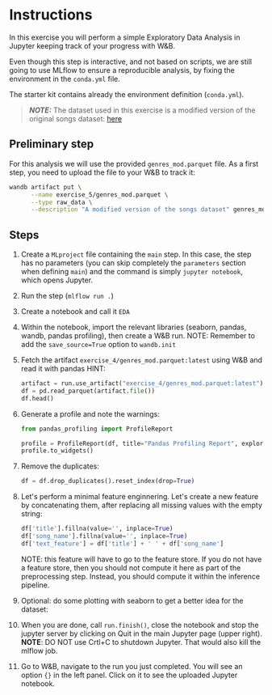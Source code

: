 # Instructions
In this exercise you will perform a simple Exploratory Data Analysis in Jupyter keeping track
of your progress with W&B.

Even though this step is interactive, and not based on scripts, we are still going to use MLflow
to ensure a reproducible analysis, by fixing the environment in the ``conda.yml`` file.

The starter kit contains already the environment definition (``conda.yml``).

> **_NOTE:_**  The dataset used in this exercise is a modified version of the original
> songs dataset: [here](https://www.kaggle.com/mrmorj/dataset-of-songs-in-spotify)

## Preliminary step
For this analysis we will use the provided ``genres_mod.parquet`` file. As a first step,
you need to upload the file to your W&B to track it:

```bash
wandb artifact put \
      --name exercise_5/genres_mod.parquet \
      --type raw_data \
      --description "A modified version of the songs dataset" genres_mod.parquet
```

## Steps

1. Create a ``MLproject`` file containing the ``main`` step. In this case, the step has no 
   parameters (you can skip completely the ``parameters`` section when defining ``main``) and
   the command is simply ``jupyter notebook``, which opens Jupyter.

2. Run the step (``mlflow run .``)
   
3. Create a notebook and call it ``EDA``
   
4. Within the notebook, import the relevant libraries (seaborn, pandas, wandb, pandas profiling), 
   then create a W&B run.
   NOTE: Remember to add the ``save_source=True`` option to ``wandb.init``
   
5. Fetch the artifact ``exercise_4/genres_mod.parquet:latest`` using W&B and read it with pandas
   HINT: 
   ```python
   artifact = run.use_artifact("exercise_4/genres_mod.parquet:latest")
   df = pd.read_parquet(artifact.file())
   df.head()
   ```
   
6. Generate a profile and note the warnings:
   ```python
   from pandas_profiling import ProfileReport
   
   profile = ProfileReport(df, title="Pandas Profiling Report", explorative=True)
   profile.to_widgets()
   ```

7. Remove the duplicates:
   ```python
   df = df.drop_duplicates().reset_index(drop=True)
   ```
8. Let's perform a minimal feature enginnering. Let's create a new feature by concatenating
   them, after replacing all missing values with the empty string:
   ```python
   df['title'].fillna(value='', inplace=True)
   df['song_name'].fillna(value='', inplace=True)
   df['text_feature'] = df['title'] + ' ' + df['song_name']
   ```
   NOTE: this feature will have to go to the feature store. If you do not have a feature
   store, then you should not compute it here as part of the preprocessing step. Instead,
   you should compute it within the inference pipeline.

8. Optional: do some plotting with seaborn to get a better idea for the dataset:
   
7. When you are done, call ``run.finish()``, close the notebook and stop the jupyter 
   server by clicking on Quit in the main Jupyter page (upper right).
   **NOTE**: DO NOT use Crtl+C to shutdown Jupyter. That would also kill the mlflow job. 

8. Go to W&B, navigate to the run you just completed. You will see an option `{}` in the left
   panel. Click on it to see the uploaded Jupyter notebook.
   
